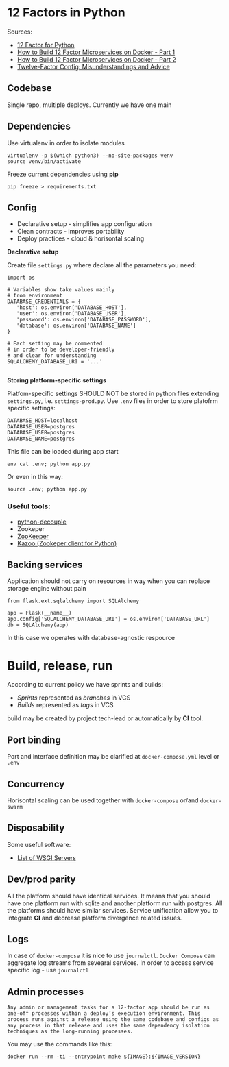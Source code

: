 # 12 Factors in Python

Sources:

* [12 Factor for Python](https://speakerdeck.com/craigkerstiens/12-factor-for-python)
* [How to Build 12 Factor Microservices on Docker - Part 1](https://www.packtpub.com/books/content/how-to-build-12-factor-design-microservices-on-docker-part-1)
* [How to Build 12 Factor Microservices on Docker - Part 2](https://www.packtpub.com/books/content/how-to-build-12-factor-design-microservices-on-docker-part-2)
* [Twelve-Factor Config: Misunderstandings and Advice](http://blog.doismellburning.co.uk/twelve-factor-config-misunderstandings-and-advice/)


## Codebase

Single repo, multiple deploys. Currently we have one main 

## Dependencies

Use virtualenv in order to isolate modules
```
virtualenv -p $(which python3) --no-site-packages venv
source venv/bin/activate
```

Freeze current dependencies using **pip**
```
pip freeze > requirements.txt
```

## Config

* Declarative setup - simplifies app configuration
* Clean contracts - improves portability
* Deploy practices - cloud & horisontal scaling

**Declarative setup**

Create file `settings.py` where declare all the parameters you need:

```
import os

# Variables show take values mainly 
# from environment
DATABASE_CREDENTIALS = {
   'host': os.environ['DATABASE_HOST'],
   'user': os.environ['DATABASE_USER'],
   'password': os.environ['DATABASE_PASSWORD'],
   'database': os.environ['DATABASE_NAME']
}

# Each setting may be commented
# in order to be developer-friendly 
# and clear for understanding
SQLALCHEMY_DATABASE_URI = '...'


```

**Storing platform-specific settings**

Platfom-specific settings SHOULD NOT be stored in python files extending `settings.py`, i.e. `settings-prod.py`.
Use `.env` files in order to store platofrm specific settings:

```
DATABASE_HOST=localhost
DATABASE_USER=postgres
DATABASE_USER=postgres
DATABASE_NAME=postgres
```

This file can be loaded during app start

```
env cat .env; python app.py
```

Or even in this way:
```
source .env; python app.py
```

### Useful tools:

* [python-decouple](https://github.com/henriquebastos/python-decouple)
* Zookeper
 * [ZooKeeper](https://zookeeper.apache.org/)
 * [Kazoo (Zookeper client for Python)](https://github.com/python-zk/kazoo)


## Backing services

Application should not carry on resources in way when you can replace storage engine without pain

```
from flask.ext.sqlalchemy import SQLAlchemy

app = Flask(__name__)
app.config['SQLALCHEMY_DATABASE_URI'] = os.environ['DATABASE_URL']
db = SQLAlchemy(app)

```

In this case we operates with database-agnostic respource 

# Build, release, run

According to current policy we have sprints and builds:

* *Sprints* represented as *branches* in VCS
* *Builds* represented as *tags* in VCS

build may be created by project tech-lead or automatically by **CI** tool.

## Port binding

Port and interface definition may be clarified at `docker-compose.yml` level or `.env`

## Concurrency

Horisontal scaling can be used together with `docker-compose` or/and `docker-swarm`

##  Disposability

Some useful software:

* [List of WSGI Servers](http://awesome-python.com/#wsgi-servers)

## Dev/prod parity

All the platform should have identical services. 
It means that you should have one platform run with sqlite and another platform run with postgres. 
All the platforms should have similar services. 
Service unification allow you to integrate **CI** and decrease platform divergence related issues.

## Logs

In case of `docker-compose` it is nice to use `journalctl`. `Docker Compose` can aggregate log streams from 
sevearal services. In order to access service specific log - use `journalctl`

## Admin processes

    Any admin or management tasks for a 12-factor app should be run as one-off processes within a deploy’s execution environment. This process runs against a release using the same codebase and configs as any process in that release and uses the same dependency isolation techniques as the long-running processes.

You may use the commands like this:

```
docker run --rm -ti --entrypoint make ${IMAGE}:${IMAGE_VERSION}
```